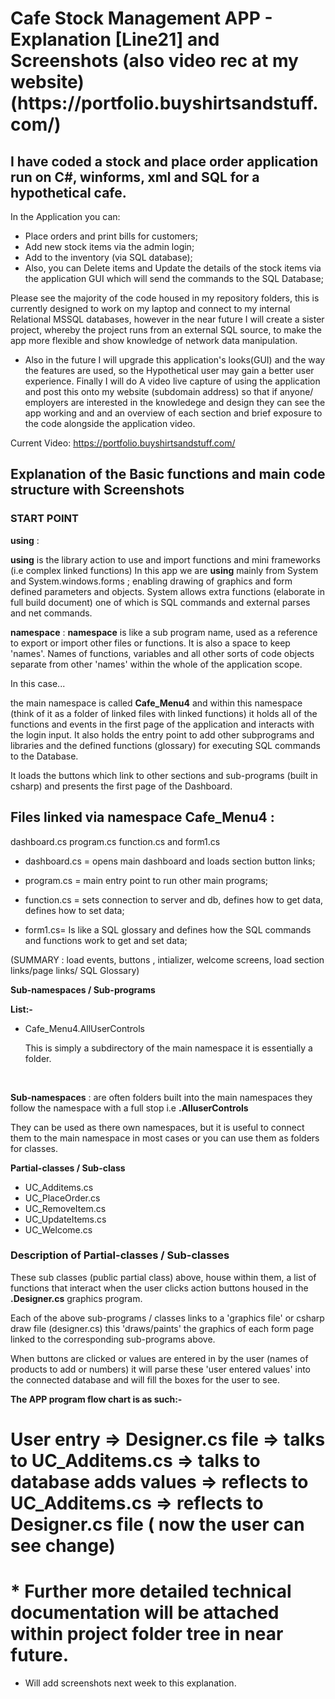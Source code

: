 
<h1>Cafe Stock Management APP - Explanation [Line21] and Screenshots (also video rec at my website) (https://portfolio.buyshirtsandstuff.com/)</h1>

## I have coded a stock and place order application run on C#, winforms, xml and SQL for a hypothetical cafe.

In the Application you can: 
* Place orders and print bills for customers;
* Add new stock items via the admin login; 
* Add to the inventory (via SQL database);
* Also, you can Delete items and Update the details of the stock items via the application GUI which will send the commands to the SQL Database;

Please see the majority of the code housed in my repository folders, this is currently designed to work on my laptop and connect to my internal Relational MSSQL databases, however in the near future I will create a sister project, whereby the project runs from an external SQL source, to make the app more flexible and show knowledge of network data manipulation.

* Also in the future I will upgrade this application's looks(GUI) and the way the features are used, so the Hypothetical user may gain a better user experience.  Finally I will do A video live capture of using the application and post this onto my website (subdomain address) so that if anyone/ employers are interested in the knowledege and design they can see the app working and and an overview of each section and brief exposure to the code alongside the application video.

Current Video: https://portfolio.buyshirtsandstuff.com/

## Explanation of the Basic functions and main code structure with Screenshots


### START POINT  ###

**using**  :    

**using** is the library action to use and import functions and mini frameworks (i.e complex linked functions)
In this app we are **using**  mainly  from System and  System.windows.forms  ; enabling drawing of graphics and form defined parameters and objects. System allows extra functions (elaborate in full build document) one of which is SQL commands and external parses and net commands.

**namespace** :  **namespace** is like a sub program name, used as a reference to export or import other files or functions.  It is also a space to keep 'names'. Names of functions, variables and all other sorts of code objects separate from other 'names' within the whole of the application scope.

In this case...

the main namespace is called       **Cafe_Menu4**    and within this namespace (think of it as a folder of linked files with linked functions)  it holds all of the functions and events in the first page of the application and interacts with the login input. It also holds the entry point to add other subprograms and libraries and the defined functions (glossary) for executing SQL commands to the Database.


It loads the buttons which link to other sections and sub-programs (built in csharp) and presents the first page of the Dashboard.

## Files linked via namespace   Cafe_Menu4     :  

dashboard.cs    program.cs function.cs  and 
form1.cs

* dashboard.cs = opens main dashboard and loads section button links;
  
* program.cs = main entry point to run other main programs;
  
* function.cs = sets connection to server and db,  defines how to get data,  defines how to set data;

* form1.cs= Is like a SQL glossary and defines how the SQL commands and functions work to get and set data;


(SUMMARY : load events, buttons , intializer, welcome screens, load section links/page links/ SQL Glossary)


**Sub-namespaces / Sub-programs** 

**List:-**

* Cafe_Menu4.AllUserControls

  This is simply a subdirectory of the main namespace it is essentially a folder.

&nbsp; &nbsp; &nbsp; &nbsp;
  

**Sub-namespaces**  :  are often folders built into the main namespaces they follow the namespace with a full stop  i.e   **.AlluserControls**

They can be used as there own namespaces, but it is useful to connect them to the main namespace in most cases or you can use them as folders for classes.

**Partial-classes / Sub-class**

* UC_Additems.cs
* UC_PlaceOrder.cs
* UC_RemoveItem.cs
* UC_UpdateItems.cs
* UC_Welcome.cs

### Description of Partial-classes / Sub-classes ###

These sub classes (public partial class) above,  house within them,  a list of functions that interact when the user clicks action buttons housed in the    **.Designer.cs**    graphics program.  

Each of the above sub-programs / classes links to a 'graphics file'  or csharp draw file (designer.cs)  this 'draws/paints' the graphics of each form page linked to the corresponding sub-programs above.  

When buttons are clicked or values are entered in by the user (names of products to add or numbers)  it will parse these 'user entered values' into the connected database and will fill the boxes for the user to see.

**The APP program flow chart is as such:-**


# User entry =>  Designer.cs file  =>  talks to  UC_Additems.cs => talks to database adds values => reflects to UC_Additems.cs => reflects to Designer.cs file  ( now the user can see change)



# * Further more detailed technical documentation will be attached within project folder tree in near future.
* Will add screenshots next week to this explanation.





